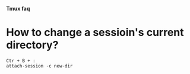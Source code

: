 **Tmux faq**
# How to change a sessioin's current directory?
```
Ctr + B + :
attach-session -c new-dir
```